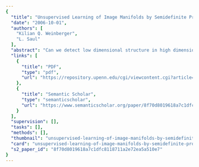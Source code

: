 ```yaml
---
{
  "title": "Unsupervised Learning of Image Manifolds by Semidefinite Programming",
  "date": "2006-10-01",
  "authors": [
    "Kilian Q. Weinberger",
    "L. Saul"
  ],
  "abstract": "Can we detect low dimensional structure in high dimensional data sets of images? In this paper, we propose an algorithm for unsupervised learning of image manifolds by semidefinite programming. Given a data set of images, our algorithm computes a low dimensional representation of each image with the property that distances between nearby images are preserved. More generally, it can be used to analyze high dimensional data that lies on or near a low dimensional manifold. We illustrate the algorithm on easily visualized examples of curves and surfaces, as well as on actual images of faces, handwritten digits, and solid objects.",
  "links": [
    {
      "title": "PDF",
      "type": "pdf",
      "url": "https://repository.upenn.edu/cgi/viewcontent.cgi?article=1000&context=cis_papers"
    },
    {
      "title": "Semantic Scholar",
      "type": "semanticscholar",
      "url": "https://www.semanticscholar.org/paper/8f70d8019618a7c1dfc8118711a2e72ea5a510e7"
    }
  ],
  "supervision": [],
  "tasks": [],
  "methods": [],
  "thumbnail": "unsupervised-learning-of-image-manifolds-by-semidefinite-programming-thumb.jpg",
  "card": "unsupervised-learning-of-image-manifolds-by-semidefinite-programming-card.jpg",
  "s2_paper_id": "8f70d8019618a7c1dfc8118711a2e72ea5a510e7"
}
---
```


